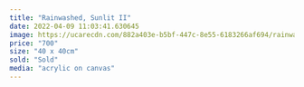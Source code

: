 ```yaml
---
title: "Rainwashed, Sunlit II"
date: 2022-04-09 11:03:41.630645
image: https://ucarecdn.com/882a403e-b5bf-447c-8e55-6183266af694/rainwashed.jpg
price: "700"
size: "40 x 40cm"
sold: "Sold"
media: "acrylic on canvas"
---
```


